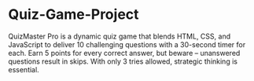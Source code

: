 # Quiz-Game-Project
 QuizMaster Pro is a dynamic quiz game that blends HTML, CSS, and JavaScript to deliver 10 challenging questions with a 30-second timer for each. Earn 5 points for every correct answer, but beware – unanswered questions result in skips. With only 3 tries allowed, strategic thinking is essential. 
